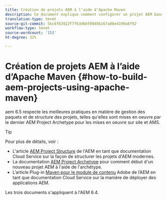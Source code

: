```yaml
---
title: Création de projets AEM à l’aide d’Apache Maven
description: Ce document explique comment configurer un projet AEM basé sur Apache Maven.
translation-type: tm+mt
source-git-commit: 5bc6f63922f7f63d60f0048b167a08e4190a8f92
workflow-type: tm+mt
source-wordcount: '153'
ht-degree: 32%

---
```



# Création de projets AEM à l’aide d’Apache Maven {#how-to-build-aem-projects-using-apache-maven}

aem 6.5 respecte les meilleures pratiques en matière de gestion des paquets et de structure des projets, telles qu&#39;elles sont mises en oeuvre par le dernier AEM Project Archetype pour les mises en oeuvre sur site et AMS.

>[!TIP]
>
>Pour plus de détails, voir :
>
>* L&#39;article [AEM Project Structure](https://docs.adobe.com/content/help/fr-FR/experience-manager-cloud-service/implementing/developing/aem-project-content-package-structure.html) de l&#39;AEM en tant que documentation Cloud Service sur la façon de structurer les projets d&#39;AEM modernes.
>* La documentation [AEM Project Archetype](https://docs.adobe.com/content/help/en/experience-manager-core-components/using/developing/archetype/overview.html) pour comment début d&#39;un nouveau projet AEM à l&#39;aide de l&#39;archétype.
>* L’article Plug-in [Maven pour le module de contenu](https://experienceleague.adobe.com/docs/experience-manager-cloud-service/implementing/developer-tools/maven-plugin.html?lang=en#developer-tools) Adobe de l’AEM en tant que documentation Cloud Service sur la manière de déployer des applications AEM.

>
>
Les trois documents s&#39;appliquent à l&#39;AEM 6.4.
